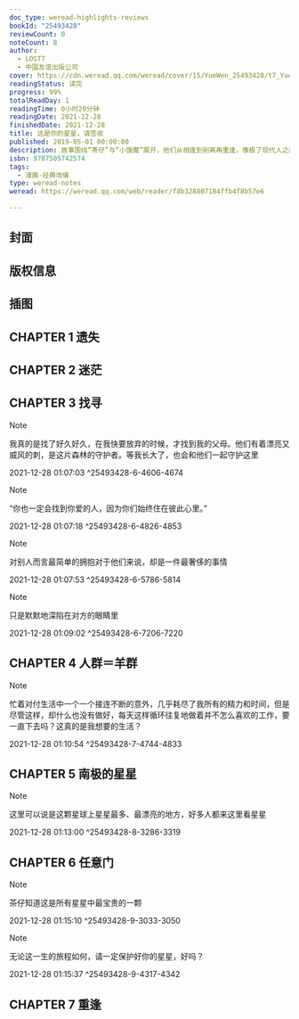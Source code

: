 ```yaml
---
doc_type: weread-highlights-reviews
bookId: "25493428"
reviewCount: 0
noteCount: 8
author:
  - LOST7
  - 中国友谊出版公司
cover: https://cdn.weread.qq.com/weread/cover/15/YueWen_25493428/t7_YueWen_25493428.jpg
readingStatus: 读完
progress: 99%
totalReadDay: 1
readingTime: 0小时20分钟
readingDate: 2021-12-28
finishedDate: 2021-12-28
title: 这是你的星星，请签收
published: 2019-05-01 00:00:00
description: 故事围绕“茶仔”与“小饿魔”展开，他们从相逢到别离再重逢，像极了现代人之间的社交关系，总会因为各种原因不断和身边熟悉的人告别。而通过唯美的插画和精妙的隐喻，我们每个人都能从中得到治愈的力量。
isbn: 9787505742574
tags:
  - 漫画-经典改编
type: weread-notes
weread: https://weread.qq.com/web/reader/f8b328807184ffb4f8b57e6

---
```



## 封面

## 版权信息

## 插图

## CHAPTER 1 遗失

## CHAPTER 2 迷茫

## CHAPTER 3 找寻

> [!NOTE] 
> 我真的是找了好久好久，在我快要放弃的时候，才找到我的父母。他们有着漂亮又威风的刺，是这片森林的守护者。等我长大了，也会和他们一起守护这里
> 
> 2021-12-28 01:07:03 ^25493428-6-4606-4674

> [!NOTE] 
> “你也一定会找到你爱的人，因为你们始终住在彼此心里。”
> 
> 2021-12-28 01:07:18 ^25493428-6-4826-4853

> [!NOTE] 
> 对别人而言最简单的拥抱对于他们来说，却是一件最奢侈的事情
> 
> 2021-12-28 01:07:53 ^25493428-6-5786-5814

> [!NOTE] 
> 只是默默地深陷在对方的眼睛里
> 
> 2021-12-28 01:09:02 ^25493428-6-7206-7220

## CHAPTER 4 人群＝羊群

> [!NOTE] 
> 忙着对付生活中一个一个接连不断的意外，几乎耗尽了我所有的精力和时间，但是尽管这样，却什么也没有做好，每天这样循环往复地做着并不怎么喜欢的工作，要一直下去吗？这真的是我想要的生活？
> 
> 2021-12-28 01:10:54 ^25493428-7-4744-4833

## CHAPTER 5 南极的星星

> [!NOTE] 
> 这里可以说是这颗星球上星星最多、最漂亮的地方，好多人都来这里看星星
> 
> 2021-12-28 01:13:00 ^25493428-8-3286-3319

## CHAPTER 6 任意门

> [!NOTE] 
> 茶仔知道这是所有星星中最宝贵的一颗
> 
> 2021-12-28 01:15:10 ^25493428-9-3033-3050

> [!NOTE] 
> 无论这一生的旅程如何，请一定保护好你的星星，好吗？
> 
> 2021-12-28 01:15:37 ^25493428-9-4317-4342

## CHAPTER 7 重逢

